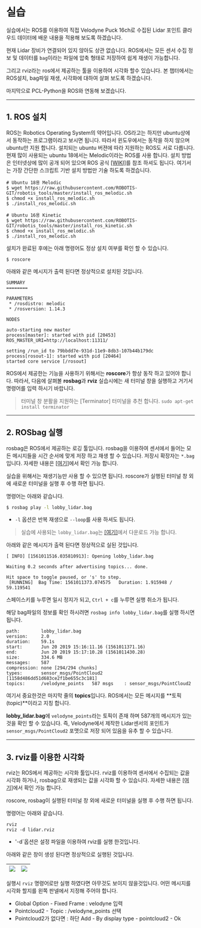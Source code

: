 # 실습 

실습에서는 ROS를 이용하여 직접 Velodyne Puck 16ch로 수집된 Lidar 포인트 클라우드 데이터에 배운 내용을 적용해 보도록 하겠습니다. 

현재 Lidar 장비가 연결되어 있지 않아도 상관 없습니다. ROS에서는 모든 센서 수집 정보 및 데이터를 `bag`이라는 파일에 압축 형태로 저장하여 쉽게 재생이 가능합니다. 

그리고 rviz라는 ros에서 제공하는 툴을 이용하여 시각화 할수 있습니다. 본 챕터에서는 ROS설치, bag파일 재생, 시각화에 대하여 살펴 보도록 하겠습니다. 

마지막으로 PCL-Python을 ROS와 연동해 보겠습니다. 

---

## 1. ROS 설치 


ROS는 Robotics Operating System의 약어입니다. OS라고는 하지만 ubuntu상에서 동작하는 프로그램이라고 보시면 됩니다. 따라서 윈도우에서는 동작을 하지 않으며 ubuntu만 지원 합니다. 설치되는 ubuntu 버젼에 따라 지원하는 ROS도 서로 다릅니다. 현재 많이 사용되는 ubuntu 18에서는 Melodic이라는 ROS를 사용 합니다. 설치 방법은 인터넷상에 많이 공개 되어 있으며 ROS 공식 [[WIKI]](http://wiki.ros.org/ROS/Installation)를 참조 하셔도 됩니다. 여기서는 가장 간단한 스크립트 기반 설치 방법만 기술 하도록 하겠습니다. 


```
# Ubuntu 18용 Melodic 
$ wget https://raw.githubusercontent.com/ROBOTIS-GIT/robotis_tools/master/install_ros_melodic.sh
$ chmod +x install_ros_melodic.sh
$ ./install_ros_melodic.sh

# Ubuntu 16용 Kinetic 
$ wget https://raw.githubusercontent.com/ROBOTIS-GIT/robotis_tools/master/install_ros_kinetic.sh
$ chmod +x install_ros_melodic.sh
$ ./install_ros_melodic.sh
```


설치가 완료된 후에는 아래 명령어도 정상 설치 여부를 확인 할 수 있습니다. 
```
$ roscore
```

아래와 같은 메시지가 출력 된다면 정상적으로 설치된 것입니다. 

```
SUMMARY
========

PARAMETERS
 * /rosdistro: melodic
 * /rosversion: 1.14.3

NODES

auto-starting new master
process[master]: started with pid [20453]
ROS_MASTER_URI=http://localhost:11311/

setting /run_id to 79bbdd7e-931d-11e9-8db3-107b44b179dc
process[rosout-1]: started with pid [20464]
started core service [/rosout]
```

ROS에서 제공한는 기능을 사용하기 위해서는 **roscore**가 항상 동작 하고 있어야 합니다. 따라서, 다음에 살펴볼 **rosbag**과 **rviz** 실습시에는 새 터미널 창을 실행하고 거기서 명령어를 입력 하시기 바랍니다. 

> 터미널 창 분활을 지원하는 [Terminator] 터미널을 추천 합니다. `sudo apt-get install terminator`

---

## 2. ROSbag 실행 

rosbag은 ROS에서 제공하는 로깅 툴입니다. rosbag을 이용하여 센서에서 들어는 모든 메시지들을 시간 순서에 맞게 저장 하고 재생 할 수 있습니다. 저장시 확장자는 `*.bag`입니다. 자세한 내용은 [[여기]](http://wiki.ros.org/rosbag)에서 확인 가능 합니다. 

실습을 위해서는 재생기능만 사용 할 수 있으면 됩니다. roscore가 실행된 터미널 창 외에 새로운 터미널을 실행 후 수행 하면 됩니다. 

명령어는 아래와 같습니다. 

```bash 
$ rosbag play -l lobby_lidar.bag
```

- `-l` 옵션은 반복 재생으로 `--loop`를 사용 하셔도 됩니다. 

> 실습에 사용되는 `lobby_lidar.bag`는 [[여기]](https://ndownloader.figshare.com/files/15571046)에서 다운로드 가능 합니다. 


아래와 같은 메시지가 출력 된다면 정상적으로 실된 것입니다. 


```
[ INFO] [1561011516.035810913]: Opening lobby_lidar.bag

Waiting 0.2 seconds after advertising topics... done.

Hit space to toggle paused, or 's' to step.
 [RUNNING]  Bag Time: 1561011373.074575   Duration: 1.915948 / 59.119541 
```

스페이스키를 누루면 일시 정지가 되고, `Ctrl + c`를 누루면 실행 취소가 됩니다. 



해당 bag파일의 정보를 확인 하시려면 `rosbag info lobby_lidar.bag`를 실행 하시면 됩니다. 

```
path:        lobby_lidar.bag
version:     2.0
duration:    59.1s
start:       Jun 20 2019 15:16:11.16 (1561011371.16)
end:         Jun 20 2019 15:17:10.28 (1561011430.28)
size:        334.6 MB
messages:    587
compression: none [294/294 chunks]
types:       sensor_msgs/PointCloud2 [1158d486dd51d683ce2f1be655c3c181]
topics:      /velodyne_points   587 msgs    : sensor_msgs/PointCloud2
```

여기서 중요한것은 마지막 줄의 **topics**입니다. ROS에서는 모든 메시지를 **토픽(topic)**이라고 지칭 합니다. 

**lobby_lidar.bag**에 `velodyne_points`라는 토픽이 존재 하며 587개의 메시지가 있는것을 확인 할 수 있습니다. 즉, Velodyne에서 제작한 Lidar센서의 포인트가 `sensor_msgs/PointCloud2` 포맷으로 저장 되어 있음을 유추 할 수 있습니다. 


---


## 3. rviz를 이용한 시각화 

rviz는 ROS에서 제공하는 시각화 툴입니다. rviz를 이용하여 센서에서 수집되는 값을 시각화 하거나, rosbag으로 재생되는 값을 시각화 할 수 있습니다. 자세한 내용은 [[여기]](http://wiki.ros.org/rviz)에서 확인 가능 합니다. 

roscore, rosbag이 실행된 터미널 창 외에 새로운 터미널을 실행 후 수행 하면 됩니다. 

명령어는 아래와 같습니다. 

```
rviz
rviz -d lidar.rviz
```
- '-d`옵션은 설정 파일을 이용하여 rviz를 실행 한것입니다. 


아래와 같은 창이 생성 된다면 정상적으로 실행된 것입니다. 

|![](https://i.imgur.com/SyNaNkH.png)|![](https://i.imgur.com/grI2aLP.png)|
|-|-|


실행시 `rviz` 명령어로만 실행 하였다면 아무것도 보이지 않을것입니다. 어떤 메시지를 시각화 할지를 왼쪽 판넬에서 지정해 주어야 합니다. 
- Global Option - Fixed Frame : velodyne 입력 
- Pointcloud2 - Topic : /velodyne_points 선택 
 - Pointcloud2가 없다면 : 하단 Add - By display type - pointcloud2 - Ok 

